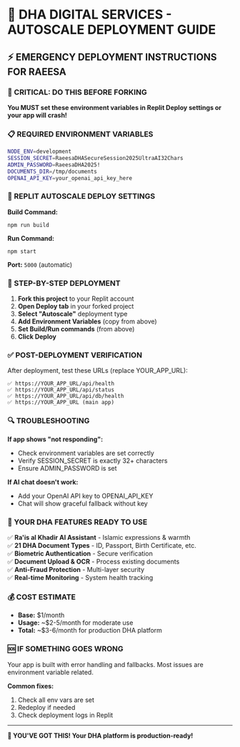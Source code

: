 # 🚀 DHA DIGITAL SERVICES - AUTOSCALE DEPLOYMENT GUIDE

## ⚡ EMERGENCY DEPLOYMENT INSTRUCTIONS FOR RAEESA

### 🔴 CRITICAL: DO THIS BEFORE FORKING

**You MUST set these environment variables in Replit Deploy settings or your app will crash!**

### 📋 REQUIRED ENVIRONMENT VARIABLES

```bash
NODE_ENV=development
SESSION_SECRET=RaeesaDHASecureSession2025UltraAI32Chars
ADMIN_PASSWORD=RaeesaDHA2025!
DOCUMENTS_DIR=/tmp/documents
OPENAI_API_KEY=your_openai_api_key_here
```

### 🔧 REPLIT AUTOSCALE DEPLOY SETTINGS

**Build Command:**
```
npm run build
```

**Run Command:**
```
npm start
```

**Port:** `5000` (automatic)

### 🎯 STEP-BY-STEP DEPLOYMENT

1. **Fork this project** to your Replit account
2. **Open Deploy tab** in your forked project
3. **Select "Autoscale"** deployment type
4. **Add Environment Variables** (copy from above)
5. **Set Build/Run commands** (from above)
6. **Click Deploy**

### ✅ POST-DEPLOYMENT VERIFICATION

After deployment, test these URLs (replace YOUR_APP_URL):

```
✅ https://YOUR_APP_URL/api/health
✅ https://YOUR_APP_URL/api/status  
✅ https://YOUR_APP_URL/api/db/health
✅ https://YOUR_APP_URL (main app)
```

### 🔍 TROUBLESHOOTING

**If app shows "not responding":**
- Check environment variables are set correctly
- Verify SESSION_SECRET is exactly 32+ characters
- Ensure ADMIN_PASSWORD is set

**If AI chat doesn't work:**
- Add your OpenAI API key to OPENAI_API_KEY
- Chat will show graceful fallback without key

### 🎉 YOUR DHA FEATURES READY TO USE

✅ **Ra'is al Khadir AI Assistant** - Islamic expressions & warmth  
✅ **21 DHA Document Types** - ID, Passport, Birth Certificate, etc.  
✅ **Biometric Authentication** - Secure verification  
✅ **Document Upload & OCR** - Process existing documents  
✅ **Anti-Fraud Protection** - Multi-layer security  
✅ **Real-time Monitoring** - System health tracking  

### 💰 COST ESTIMATE
- **Base:** $1/month
- **Usage:** ~$2-5/month for moderate use
- **Total:** ~$3-6/month for production DHA platform

### 🆘 IF SOMETHING GOES WRONG

Your app is built with error handling and fallbacks. Most issues are environment variable related.

**Common fixes:**
1. Check all env vars are set
2. Redeploy if needed
3. Check deployment logs in Replit

---

**🎯 YOU'VE GOT THIS! Your DHA platform is production-ready!**